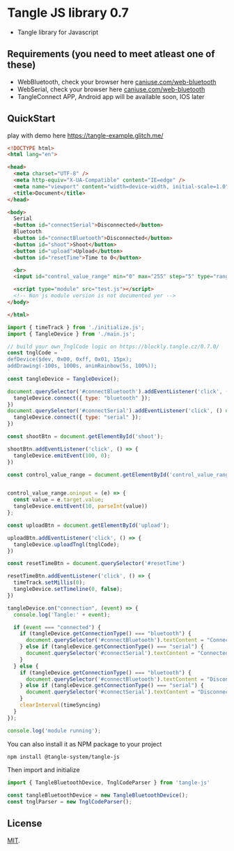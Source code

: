 # Tangle JS library 0.7
- Tangle library for Javascript

## Requirements (you need to meet atleast one of these)
- WebBluetooth, check your browser here [caniuse.com/web-bluetooth](https://caniuse.com/web-bluetooth)  
- WebSerial, check your browser here [caniuse.com/web-bluetooth](https://caniuse.com/web-serial)  
- TangleConnect APP, Android app will be available soon, IOS later

## QuickStart
<!-- TODO - make new playground project -->
play with demo here https://tangle-example.glitch.me/
```html
<!DOCTYPE html>
<html lang="en">

<head>
  <meta charset="UTF-8" />
  <meta http-equiv="X-UA-Compatible" content="IE=edge" />
  <meta name="viewport" content="width=device-width, initial-scale=1.0" />
  <title>Document</title>
</head>

<body>
  Serial
  <button id="connectSerial">Disconnected</button>
  Bluetooth
  <button id="connectBluetooth">Disconnected</button>
  <button id="shoot">Shoot</button>
  <button id="upload">Upload</button>
  <button id="resetTime">Time to 0</button>

  <br>
  <input id="control_value_range" min="0" max="255" step="5" type="range">

  <script type="module" src="test.js"></script>
  <!-- Non js module version is not documented yer -->
</body>

</html>
```

```js (test.js)
import { timeTrack } from './initialize.js';
import { TangleDevice } from './main.js';

// build your own TnglCode logic on https://blockly.tangle.cz/0.7.0/
const tnglCode = `
defDevice($dev, 0x00, 0xff, 0x01, 15px);
addDrawing(-100s, 1000s, animRainbow(5s, 100%));
`
const tangleDevice = TangleDevice();

document.querySelector('#connectBluetooth').addEventListener('click', () => {
  tangleDevice.connect({ type: "bluetooth" });
})
document.querySelector('#connectSerial').addEventListener('click', () => {
  tangleDevice.connect({ type: "serial" });
})

const shootBtn = document.getElementById('shoot');

shootBtn.addEventListener('click', () => {
  tangleDevice.emitEvent(100, 0);
})

const control_value_range = document.getElementById('control_value_range');


control_value_range.oninput = (e) => {
  const value = e.target.value;
  tangleDevice.emitEvent(10, parseInt(value))
};

const uploadBtn = document.getElementById('upload');

uploadBtn.addEventListener('click', () => {
  tangleDevice.uploadTngl(tnglCode);
})

const resetTimeBtn = document.querySelector('#resetTime')

resetTimeBtn.addEventListener('click', () => {
  timeTrack.setMillis(0);
  tangleDevice.setTimeline(0, false);
})

tangleDevice.on("connection", (event) => {
  console.log('Tangle:' + event);

  if (event === "connected") {
    if (tangleDevice.getConnectionType() === "bluetooth") {
      document.querySelector('#connectBluetooth').textContent = "Connected"
    } else if (tangleDevice.getConnectionType() === "serial") {
      document.querySelector('#connectSerial').textContent = "Connected"
    }
  } else {
    if (tangleDevice.getConnectionType() === "bluetooth") {
      document.querySelector('#connectBluetooth').textContent = "Disconnected"
    } else if (tangleDevice.getConnectionType() === "serial") {
      document.querySelector('#connectSerial').textContent = "Disconnected"
    }
    clearInterval(timeSyncing)
  }
});

console.log('module running');
```


You can also install it as NPM package to your project
```bash
npm install @tangle-system/tangle-js 
```
Then import and initialize 
<!-- TODO - rewrite this -->
```js
import { TangleBluetoothDevice, TnglCodeParser } from 'tangle-js'

const tangleBluetoothDevice = new TangleBluetoothDevice();
const tnglParser = new TnglCodeParser();
```
 
## License

[MIT](LICENSE).
